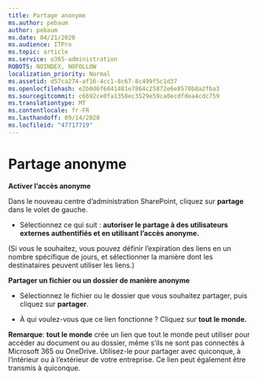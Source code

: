 ```yaml
---
title: Partage anonyme
ms.author: pebaum
author: pebaum
ms.date: 04/21/2020
ms.audience: ITPro
ms.topic: article
ms.service: o365-administration
ROBOTS: NOINDEX, NOFOLLOW
localization_priority: Normal
ms.assetid: d57ca274-af16-4cc1-8c67-8c499f5c1d37
ms.openlocfilehash: e2b0d6f6841481e7864c25872e6e8570b8a2fba3
ms.sourcegitcommit: c6692ce0fa1358ec3529e59ca0ecdfdea4cdc759
ms.translationtype: MT
ms.contentlocale: fr-FR
ms.lasthandoff: 09/14/2020
ms.locfileid: "47717719"
---
```

# <a name="anonymous-sharing"></a>Partage anonyme

 **Activer l’accès anonyme**
  
Dans le nouveau centre d’administration SharePoint, cliquez sur **partage** dans le volet de gauche. 
  
- Sélectionnez ce qui suit : **autoriser le partage à des utilisateurs externes authentifiés et en utilisant l’accès anonyme.**
  
(Si vous le souhaitez, vous pouvez définir l’expiration des liens en un nombre spécifique de jours, et sélectionner la manière dont les destinataires peuvent utiliser les liens.)
    
 **Partager un fichier ou un dossier de manière anonyme**
  
- Sélectionnez le fichier ou le dossier que vous souhaitez partager, puis cliquez sur **partager**. 
    
- À qui voulez-vous que ce lien fonctionne ? Cliquez sur **tout le monde.**
  
 **Remarque**: **tout le monde** crée un lien que tout le monde peut utiliser pour accéder au document ou au dossier, même s’ils ne sont pas connectés à Microsoft 365 ou OneDrive. Utilisez-le pour partager avec quiconque, à l’intérieur ou à l’extérieur de votre entreprise. Ce lien peut également être transmis à quiconque. 
    

